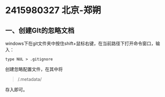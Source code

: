 # 2415980327 北京-郑朔



## 一、创建GIt的忽略文档



windows下在git文件夹中按住shift+鼠标右键，在当前路径下打开命令窗口，输入：

`type NUL > .gitignore`

创建忽略配置文件，在其中将

> /.metadata/

存入即可。

